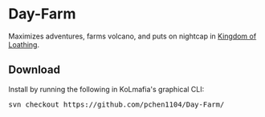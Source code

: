 # Day-Farm
Maximizes adventures, farms volcano, and puts on nightcap in [Kingdom of Loathing](http://www.kingdomofloathing.com).

## Download
Install by running the following in KoLmafia's graphical CLI:

<pre>
svn checkout https://github.com/pchen1104/Day-Farm/
</pre>
